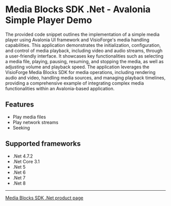 # Media Blocks SDK .Net - Avalonia Simple Player Demo

The provided code snippet outlines the implementation of a simple media player using Avalonia UI framework and VisioForge's media handling capabilities. This application demonstrates the initialization, configuration, and control of media playback, including video and audio streams, through a user-friendly interface. It showcases key functionalities such as selecting a media file, playing, pausing, resuming, and stopping the media, as well as adjusting volume and playback speed. The application leverages the VisioForge Media Blocks SDK for media operations, including rendering audio and video, handling media sources, and managing playback timelines, providing a comprehensive example of integrating complex media functionalities within an Avalonia-based application.

## Features

- Play media files
- Play network streams
- Seeking

## Supported frameworks

- .Net 4.7.2
- .Net Core 3.1
- .Net 5
- .Net 6
- .Net 7
- .Net 8

---

[Media Blocks SDK .Net product page](https://www.visioforge.com/media-blocks-sdk)
